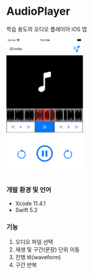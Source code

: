 # AudioPlayer

학습 용도의 오디오 플레이어 iOS 앱

<img src="images/screenshot1.png"  width="200">


### 개발 환경 및 언어

- Xcode 11.4.1
- Swift 5.2

### 기능

1. 오디오 파일 선택
2. 재생 및 구간(문장) 단위 이동
3. 진행 바(waveform)
4. 구간 반복
